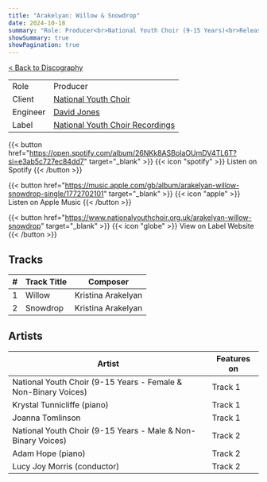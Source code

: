 ```yaml
---
title: "Arakelyan: Willow & Snowdrop"
date: 2024-10-18
summary: "Role: Producer<br>National Youth Choir (9-15 Years)<br>Released on National Youth Choir Recordings"
showSummary: true
showPagination: true
---
```

[< Back to Discography](/discography)

| | |
|-|-|
|Role|Producer|
|Client|[National Youth Choir](https://www.nationalyouthchoir.org.uk/)
|Engineer|[David Jones](https://sonusaudio.co.uk/)|
|Label|[National Youth Choir Recordings](https://www.nationalyouthchoir.org.uk/recordings)

{{< button href="https://open.spotify.com/album/26NKk8ASBoIaOUmDV4TL6T?si=e3ab5c727ec84dd7" target="_blank" >}}
{{< icon "spotify" >}} Listen on Spotify
{{< /button >}}

{{< button href="https://music.apple.com/gb/album/arakelyan-willow-snowdrop-single/1772702101" target="_blank" >}}
{{< icon "apple" >}} Listen on Apple Music
{{< /button >}}

{{< button href="https://www.nationalyouthchoir.org.uk/arakelyan-willow-snowdrop" target="_blank" >}}
{{< icon "globe" >}} View on Label Website
{{< /button >}}

## Tracks

|#|Track Title|Composer|
|-|-----------|--------|
|1|Willow|Kristina Arakelyan|
|2|Snowdrop|Kristina Arakelyan|

## Artists

|Artist|Features on|
|------|-----------|
|National Youth Choir (9-15 Years - Female & Non-Binary Voices)|Track 1|
|Krystal Tunnicliffe (piano)|Track 1|
|Joanna Tomlinson|Track 1|
|National Youth Choir (9-15 Years - Male & Non-Binary Voices)|Track 2|
|Adam Hope (piano)|Track 2|
|Lucy Joy Morris (conductor)|Track 2|

